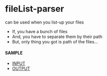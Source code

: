 # fileList-parser
can be used when you list-up your files

- If, you have a bunch of files
- And, you have to separate them by their path 
- But, only thing you got is path of the files...

#### SAMPLE
- [INPUT](/sample/src.txt)
- [OUTPUT](/sample/dst.txt)